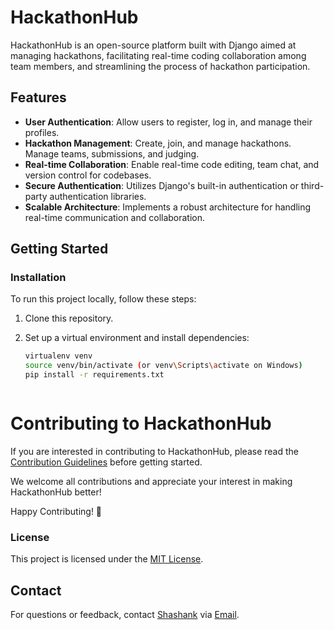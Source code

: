# HackathonHub

HackathonHub is an open-source platform built with Django aimed at managing hackathons, facilitating real-time coding collaboration among team members, and streamlining the process of hackathon participation.

## Features

- **User Authentication**: Allow users to register, log in, and manage their profiles.
- **Hackathon Management**: Create, join, and manage hackathons. Manage teams, submissions, and judging.
- **Real-time Collaboration**: Enable real-time code editing, team chat, and version control for codebases.
- **Secure Authentication**: Utilizes Django's built-in authentication or third-party authentication libraries.
- **Scalable Architecture**: Implements a robust architecture for handling real-time communication and collaboration.

## Getting Started

### Installation

To run this project locally, follow these steps:

1. Clone this repository.
2. Set up a virtual environment and install dependencies:

   ```bash
   virtualenv venv
   source venv/bin/activate (or venv\Scripts\activate on Windows)
   pip install -r requirements.txt



# Contributing to HackathonHub

If you are interested in contributing to HackathonHub, please read the [Contribution Guidelines](https://github.com/shashaaankkkkk/CodeFlix/blob/main/CONTRIBUTING.md) before getting started.

We welcome all contributions and appreciate your interest in making HackathonHub better!

Happy Contributing! 🚀


### License

This project is licensed under the [MIT License](LICENSE).



## Contact

For questions or feedback, contact [Shashank](https://github.com/shashaaankkkkk) via [Email](shashankshekhar8534@gmail.com).


